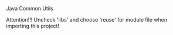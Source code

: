 Java Common Utils


Attention!!! Uncheck 'libs' and choose 'reuse' for module file when importing this project!

